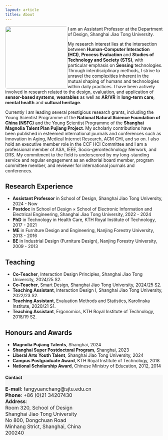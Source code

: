 ```yaml
---
layout: article
titles: About
---
```



<a href="[https://designschool.sjtu.edu.cn/teacher/31104c124abec4f853ad19c8530ab586/lecture/detail/6605572483c266cf0992c585](https://designschool.sjtu.edu.cn/teacher/31104c124abec4f853ad19c8530ab586/lecture/detail/6605572483c266cf0992c585)"><img src="[https://designschool.sjtu.edu.cn/static/WechatIMG755-1732085107404.jpg](https://designschool.sjtu.edu.cn/static/WechatIMG755-1732085107404.jpg)" height="auto" width="200" style="border-radius:3%; float: left"></a>

I am an Assistant Professor at the Department of Design, Shanghai Jiao Tong University. 

My research interest lies at the intersection between **Human-Computer Interaction (HCI)**, **Process Evaluation** and **Studies of Technology and Society (STS)**, with particular emphasis on **Sensing** technologies. Through interdisciplinary methods, I strive to unravel the complexities inherent in the mutual shaping of humans and technologies within daily practices. I have been actively involved in research related to the design, evaluation, and application of **sensor-based systems**, **wearables** as well as **AR/VR** in **long-term care**, **mental health** and **cultural heritage**. 

Currently I am leading several prestigious research grants, including the Young Scientist Programme of the **National Natural Science Foundation of China (NSFC)** and the Young Scientist Programme of the **Shanghai Magnolia Talent Plan Pujiang Project**. My scholarly contributions have been published in esteemed international journals and conferences such as Innovation in Aging, Medical Internet Research, ACM CHI, and so on. I also hold an executive member role in the CCF HCI Committee and I am a professional member of ASA, IEEE, Socio-gerontechnology Nerwork, and DRS. My commitment to the field is underscored by my long-standing service and regular engagement as an editorial board member, program committee member, and reviewer for international journals and conferences. 

## Research Experience
- **Assistant Professor** in School of Design, Shanghai Jiao Tong University, 2024 - Now
- **Postdoc** in School of Design × School of Electronic Information and Electrical Engineering, Shanghai Jiao Tong University, 2022 - 2024
- **PhD** in Technology in Health Care, KTH Royal Institute of Technology, 2017 - 2021
- **ME** in Furniture Design and Engineering, Nanjing Forestry University, 2013 - 2016
- **BE** in Industrial Design (Furniture Design), Nanjing Forestry University, 2009 - 2013

## Teaching
- **Co-Teacher**, Interaction Design Principles, Shanghai Jiao Tong University, 2024/25 S2.
- **Co-Teacher**, Smart Design, Shanghai Jiao Tong University, 2024/25 S2. 
- **Teaching Assistant**, Interaction Design I, Shanghai Jiao Tong University, 2022/23 S2.
- **Teaching Assistant**, Evaluation Methods and Statistics, Karolinska Institute, 2020/21 S1.
- **Teaching Assistant**, Ergonomics, KTH Royal Institute of Technology, 2018/19 S2.

## Honours and Awards
- **Magnolia Pujiang Talents**, Shanghai, 2024
- **Shanghai Super Postdoctoral Program**, Shanghai, 2023
- **Liberal Arts Youth Talent**, Shanghai Jiao Tong University, 2024
- **Campus Postgraduate Award**, KTH Royal Institute of Technology, 2018
- **National Scholarship Award**, Chinese Ministry of Education, 2012, 2014



<div class="hero" style="background-color:#f7f7f7; ">
  <div class="hero__content">
    <h4>Contact</h4>
    <p style="font-size: medium;"><b>E-mail</b>: fangyuanchang@sjtu.edu.cn<br>
      <b>Phone</b>: +86 (0)21 34207430<br>
      <b>Address</b>:<br>
      Room 320, School of Design<br>
      Shanghai Jiao Tong University<br>
      No 800, Dongchuan Road<br>
      Minhang Strict, Shanghai, China<br>
      200240
    </p>
  </div>
</div>

